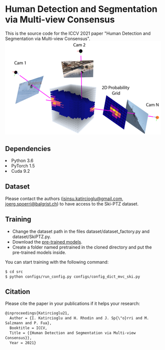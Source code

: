 # Human Detection and Segmentation via Multi-view Consensus 
This is the source code for the ICCV 2021 paper "Human Detection and Segmentation via Multi-view Consensus".
![Screenshot](multiview_consensus.png)
## Dependencies
<li> Python 3.6
<li> PyTorch 1.5
<li> Cuda 9.2
	
## Dataset
Please contact the authors (isinsu.katircioglu@gmail.com, joerg.spoerri@balgrist.ch) to have access to the Ski-PTZ dataset.
  
## Training
  - Change the dataset path in the files dataset/dataset_factory.py and dataset/SkiPTZ.py. 
  - Download the [pre-trained models](https://drive.google.com/drive/folders/1oeY6SQwMwXiQJReDv-5dTyZcp_WBPofj?usp=sharing).
  - Create a folder named pretrained in the cloned directory and put the pre-trained models inside.
  
  You can start training with the following command:
```
$ cd src
$ python configs/run_config.py configs/config_dict_mvc_ski.py
```
 ## Citation
  Please cite the paper in your publications if it helps your research:
  ```
@inproceedings{Katircioglu21,
	Author = {I. Katircioglu and H. Rhodin and J. Sp{\"o}rri and M. Salzmann and P. Fua},
	Booktitle = ICCV,
	Title = {{Human Detection and Segmentation via Multi-view Consensus}},
	Year = 2021}
```

